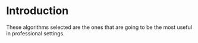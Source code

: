 # Introduction

These algorithms selected are the ones that are going to be the most useful in professional settings.
